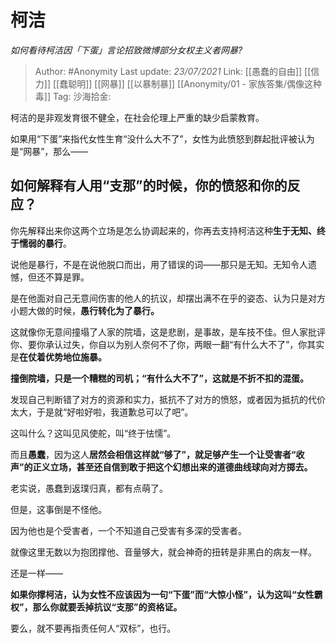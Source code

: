 # 柯洁
*如何看待柯洁因「下蛋」言论招致微博部分女权主义者网暴?*

> Author: #Anonymity
> Last update: *23/07/2021*
> Link: [[愚蠢的自由]] [[信力]] [[蠢聪明]] [[网暴]] [[以暴制暴]] [[Anonymity/01 - 家族答集/偶像这种毒]]
> Tag:
> 沙海拾金:

柯洁的是非观发育很不健全，在社会伦理上严重的缺少启蒙教育。

如果用“下蛋”来指代女性生育“没什么大不了”，女性为此愤怒到群起批评被认为是“网暴”，那么——

如何解释有人用“支那”的时候，你的愤怒和你的反应？
-------------------------

你先解释出来你这两个立场是怎么协调起来的，你再去支持柯洁这种**生于无知、终于懦弱的暴行**。

说他是暴行，不是在说他脱口而出，用了错误的词——那只是无知。无知令人遗憾，但还不算是罪。

是在他面对自己无意间伤害的他人的抗议，却摆出满不在乎的姿态、认为只是对方小题大做的时候，**愚行转化为了暴行。**

这就像你无意间撞塌了人家的院墙，这是悲剧，是事故，是车技不佳。但人家批评你、要你承认过失，你自以为别人奈何不了你，两眼一翻“有什么大不了”，你其实是**在仗着优势地位施暴。**

**撞倒院墙，只是一个糟糕的司机；“有什么大不了”，这就是不折不扣的混蛋。**

发现自己判断错了对方的资源和实力，抵抗不了对方的愤怒，或者因为抵抗的代价太大，于是就“好啦好啦，我道歉总可以了吧”。

这叫什么？这叫见风使舵，叫“终于怯懦”。

而且**愚蠢**，因为这人**居然会相信这样就“够了”，就足够产生一个让受害者“收声”的正义立场，甚至还自信到敢于把这个幻想出来的道德曲线球向对方掷去。**

老实说，愚蠢到返璞归真，都有点萌了。

但是，这事倒是不怪他。

因为他也是个受害者，一个不知道自己受害有多深的受害者。

就像这里无数以为抱团撑他、音量够大，就会神奇的扭转是非黑白的病友一样。

还是一样——

**如果你撑柯洁，认为女性不应该因为一句“下蛋”而“大惊小怪”，认为这叫“女性霸权”，那么你就要丢掉抗议“支那”的资格证。**

要么，就不要再指责任何人“双标”，也行。
